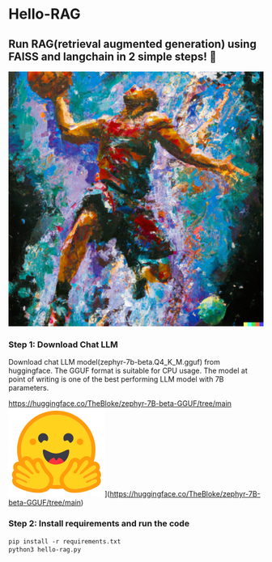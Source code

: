 # Hello-RAG
## Run RAG(retrieval augmented generation) using FAISS and langchain in 2 simple steps! 🚀
![hello-rag](./assets/dunk.png)

### Step 1: Download Chat LLM
Download chat LLM model(zephyr-7b-beta.Q4_K_M.gguf) from huggingface. The GGUF format is suitable for CPU usage.
The model at point of writing is one of the best performing LLM model with 7B parameters.

https://huggingface.co/TheBloke/zephyr-7B-beta-GGUF/tree/main
![Huggingface](./assets/huggingface_logo.svg)](https://huggingface.co/TheBloke/zephyr-7B-beta-GGUF/tree/main)


### Step 2: Install requirements and run the code
```
pip install -r requirements.txt
python3 hello-rag.py
```


